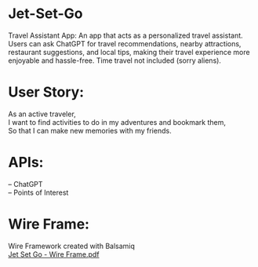 # Jet-Set-Go<br>
Travel Assistant App: An app that acts as a personalized travel assistant. Users can ask ChatGPT for travel recommendations, nearby attractions, restaurant suggestions, and local tips, making their travel experience more enjoyable and hassle-free. Time travel not included (sorry aliens).

# User Story:<br>
As an active traveler,<br>
I want to find activities to do in my adventures and bookmark them,<br>
So that I can make new memories with my friends.

# APIs:<br>
– ChatGPT<br>
– Points of Interest <br>

# Wire Frame:<br>
Wire Framework created with Balsamiq<br>
[Jet Set Go - Wire Frame.pdf](https://github.com/TheMaddoxJ/Jet-Set-Go/files/12189062/Jet.Set.Go.-.Wire.Frame.pdf)<br>
